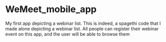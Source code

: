 # WeMeet_mobile_app
My first app depicting a webinar list.
This is indeed, a spagethi code that I made alone depicting a webinar list. All people can register their webinar event on this app, and the user will be able to browse them
